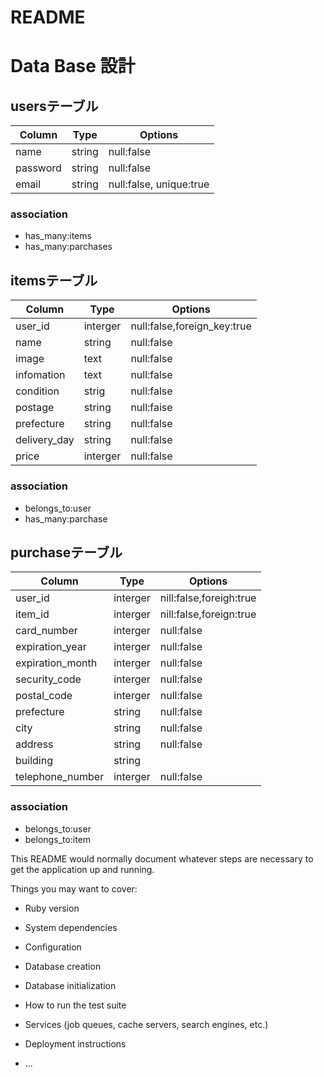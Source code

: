 # README

# Data Base 設計

## usersテーブル
|Column|Type|Options|
|------|----|-------|
|name|string|null:false|
|password|string|null:false|
|email|string|null:false, unique:true|
### association
- has_many:items
- has_many:parchases

## itemsテーブル
|Column|Type|Options|
|------|----|-------|
|user_id|interger|null:false,foreign_key:true|
|name|string|null:false|
|image|text|null:false|
|infomation|text|null:false|
|condition|strig|null:false|
|postage|string|null:faise|
|prefecture|string|null:false|
|delivery_day|string|null:false|
|price|interger|null:false|
### association
- belongs_to:user
- has_many:parchase

## purchaseテーブル
|Column|Type|Options|
|------|----|-------|
|user_id|interger|nill:false,foreigh:true|
|item_id|interger|nill:false,foreign:true|
|card_number|interger|null:false|
|expiration_year|interger|null:false|
|expiration_month|interger|null:false|
|security_code|interger|null:false|
|postal_code|interger|null:false
|prefecture|string|null:false|
|city|string|null:false|
|address|string|null:false|
|building|string||
|telephone_number|interger|null:false|
### association
- belongs_to:user
- belongs_to:item


This README would normally document whatever steps are necessary to get the
application up and running.

Things you may want to cover:

* Ruby version

* System dependencies

* Configuration

* Database creation

* Database initialization

* How to run the test suite

* Services (job queues, cache servers, search engines, etc.)

* Deployment instructions

* ...
